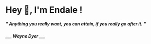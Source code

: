 <h1 title="head"> Hey 👋, I'm Endale !</h1>

**<h5><i>" Anything you really want, you can attain, if you really go after it. "</i></h5>**

*<b>___ Wayne Dyer ___</b>*
